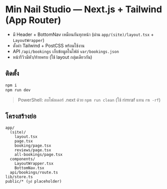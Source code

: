 
# Min Nail Studio — Next.js + Tailwind (App Router)

- มี Header + BottomNav เหมือนกันทุกหน้า (ผ่าน `app/(site)/layout.tsx` + `LayoutWrapper`)
- ตั้งค่า Tailwind + PostCSS พร้อมใช้งาน
- API `/api/bookings` เก็บข้อมูลในไฟล์ `var/bookings.json`
- หน้ารีวิวมีหัว/ท้ายครบ (ใช้ layout กลุ่มเดียวกัน)

## ติดตั้ง
```bash
npm i
npm run dev
```

> PowerShell: ลบโฟลเดอร์ .next ด้วย `npm run clean` (ใช้ rimraf แทน `rm -rf`)

## โครงสร้างย่อ
```
app/
  (site)/
    layout.tsx
    page.tsx
    booking/page.tsx
    reviews/page.tsx
    all-bookings/page.tsx
  components/
    LayoutWrapper.tsx
    BottomNav.tsx
  api/bookings/route.ts
lib/store.ts
public/* (รูป placeholder)
```
